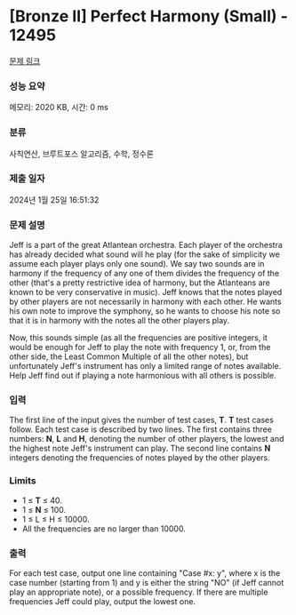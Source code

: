 # [Bronze II] Perfect Harmony (Small) - 12495 

[문제 링크](https://www.acmicpc.net/problem/12495) 

### 성능 요약

메모리: 2020 KB, 시간: 0 ms

### 분류

사칙연산, 브루트포스 알고리즘, 수학, 정수론

### 제출 일자

2024년 1월 25일 16:51:32

### 문제 설명

<p>Jeff is a part of the great Atlantean orchestra. Each player of the orchestra has already decided what sound will he play (for the sake of simplicity we assume each player plays only one sound). We say two sounds are in harmony if the frequency of any one of them divides the frequency of the other (that's a pretty restrictive idea of harmony, but the Atlanteans are known to be very conservative in music). Jeff knows that the notes played by other players are not necessarily in harmony with each other. He wants his own note to improve the symphony, so he wants to choose his note so that it is in harmony with the notes all the other players play.</p>

<p>Now, this sounds simple (as all the frequencies are positive integers, it would be enough for Jeff to play the note with frequency 1, or, from the other side, the Least Common Multiple of all the other notes), but unfortunately Jeff's instrument has only a limited range of notes available. Help Jeff find out if playing a note harmonious with all others is possible.</p>

### 입력 

 <p>The first line of the input gives the number of test cases, <strong>T</strong>.  <strong>T</strong> test cases follow. Each test case is described by two lines. The first contains three numbers: <strong>N</strong>, <strong>L</strong> and <strong>H</strong>, denoting the number of other players, the lowest and the highest note Jeff's instrument can play. The second line contains <strong>N</strong> integers denoting the frequencies of notes played by the other players.</p>

<h3>Limits</h3>

<ul>
	<li>1 ≤ <strong>T</strong> ≤ 40.</li>
	<li>1 ≤ <strong>N</strong> ≤ 100.</li>
	<li>1 ≤ L ≤ H ≤ 10000.</li>
	<li>All the frequencies are no larger than 10000.</li>
</ul>

### 출력 

 <p>For each test case, output one line containing "Case #x: y", where x is the case number (starting from 1) and y is either the string "NO" (if Jeff cannot play an appropriate note), or a possible frequency. If there are multiple frequencies Jeff could play, output the lowest one.</p>


